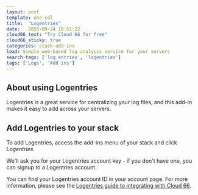 ```yaml
---
layout: post
template: one-col
title:  "Logentries"
date:   2055-09-24 10:51:22
cloud66_text: "Try Cloud 66 for free"
cloud66_sticky: true
categories: stack-add-ins
lead: Simple web-based log analysis service for your servers
search-tags: ['log entries', 'logentries']
tags: ['Logs', 'Add ins']
---
```


## About using Logentries
Logentries is a great service for centralizing your log files, and this add-in makes it easy to add across your servers.

## Add Logentries to your stack
To add Logentries, access the add-ins menu of your stack and click _Logentries_.

We'll ask you for your Logentries account key - if you don't have one, you can signup to a Logentries account.

You can find your Logentries account ID in your account page. For more information, please see the [Logentries guide to integrating with Cloud 66](https://logentries.com/doc/cloud66/).